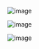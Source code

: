 
![image](https://github.com/AcroHub/AcroStudio/assets/69034411/65abb782-8781-4024-ae42-b7950048f35b)

![image](https://github.com/AcroHub/AcroStudio/assets/69034411/1342c5da-d32c-4719-a5ae-4e1a1198d58b)

![image](https://github.com/AcroHub/AcroStudio/assets/69034411/b67bcef7-6206-477a-88cf-5101ea701f36)

